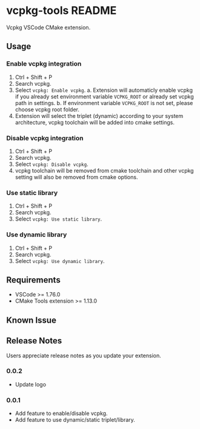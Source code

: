 # vcpkg-tools README

Vcpkg VSCode CMake extension.

## Usage

### Enable vcpkg integration

1. Ctrl + Shift + P
2. Search vcpkg.
3. Select `vcpkg: Enable vcpkg`.
  a. Extension will automaticly enable vcpkg if you already set environment variable `VCPKG_ROOT` or already set vcpkg path in settings.
  b. If environment variable `VCPKG_ROOT` is not set, please choose vcpkg root folder.
4. Extension will select the triplet (dynamic) according to your system architecture, vcpkg toolchain will be added into cmake settings.

### Disable vcpkg integration

1. Ctrl + Shift + P
2. Search vcpkg.
3. Select `vcpkg: Disable vcpkg`.
4. vcpkg toolchain will be removed from cmake toolchain and other vcpkg setting will also be removed from cmake options.

### Use static library

1. Ctrl + Shift + P
2. Search vcpkg.
3. Select `vcpkg: Use static library`.

### Use dynamic library

1. Ctrl + Shift + P
2. Search vcpkg.
3. Select `vcpkg: Use dynamic library`.


## Requirements

- VSCode >= 1.76.0
- CMake Tools extension >= 1.13.0

## Known Issue

## Release Notes

Users appreciate release notes as you update your extension.

### 0.0.2

- Update logo

### 0.0.1

- Add feature to enable/disable vcpkg.
- Add feature to use dynamic/static triplet/library.